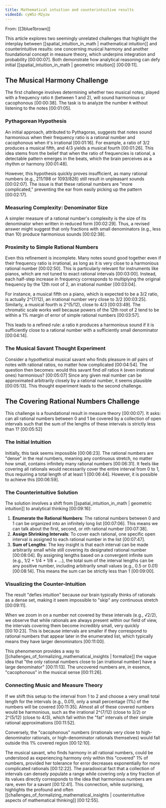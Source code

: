 ```yaml
---
title: Mathematical intuition and counterintuitive results
videoId: cyW5z-M2yzw
---
```


From: [[3blue1brown]] <br/> 

This article explores two seemingly unrelated challenges that highlight the interplay between [[spatial_intuition_in_math | mathematical intuition]] and counterintuitive results: one concerning musical harmony and another foundational concept in measure theory, which underpins integration and probability <a class="yt-timestamp" data-t="00:00:07">[00:00:07]</a>. Both demonstrate how analytical reasoning can defy initial [[spatial_intuition_in_math | geometric intuition]] <a class="yt-timestamp" data-t="00:09:11">[00:09:11]</a>.

## The Musical Harmony Challenge

The first challenge involves determining whether two musical notes, played with a frequency ratio `R` (between 1 and 2), will sound harmonious or cacophonous <a class="yt-timestamp" data-t="00:00:38">[00:00:38]</a>. The task is to analyze the number `R` without listening to the notes <a class="yt-timestamp" data-t="00:01:05">[00:01:05]</a>.

### Pythagorean Hypothesis

An initial approach, attributed to Pythagoras, suggests that notes sound harmonious when their frequency ratio is a rational number and cacophonous when it's irrational <a class="yt-timestamp" data-t="00:01:16">[00:01:16]</a>. For example, a ratio of 3/2 produces a musical fifth, and 4/3 yields a musical fourth <a class="yt-timestamp" data-t="00:01:26">[00:01:26]</a>. This idea stems from the belief that when the ratio of frequencies is rational, a detectable pattern emerges in the beats, which the brain perceives as a rhythm or harmony <a class="yt-timestamp" data-t="00:01:48">[00:01:48]</a>.

However, this hypothesis quickly proves insufficient, as many rational numbers (e.g., 211/198 or 1093/826) still result in unpleasant sounds <a class="yt-timestamp" data-t="00:02:07">[00:02:07]</a>. The issue is that these rational numbers are "more complicated," preventing the ear from easily picking up the pattern <a class="yt-timestamp" data-t="00:02:17">[00:02:17]</a>.

### Measuring Complexity: Denominator Size

A simpler measure of a rational number's complexity is the size of its denominator when written in reduced form <a class="yt-timestamp" data-t="00:02:29">[00:02:29]</a>. Thus, a revised answer might suggest that only fractions with small denominators (e.g., less than 10) produce harmonious sounds <a class="yt-timestamp" data-t="00:02:38">[00:02:38]</a>.

### Proximity to Simple Rational Numbers

Even this refinement is incomplete. Many notes sound good together even if their frequency ratio is irrational, as long as it is very close to a harmonious rational number <a class="yt-timestamp" data-t="00:02:50">[00:02:50]</a>. This is particularly relevant for instruments like pianos, which are not tuned to exact rational intervals <a class="yt-timestamp" data-t="00:03:00">[00:03:00]</a>. Instead, each half-step increase in frequency corresponds to multiplying the original frequency by the 12th root of 2, an irrational number <a class="yt-timestamp" data-t="00:03:04">[00:03:04]</a>.

For instance, a musical fifth on a piano, which is expected to be a 3/2 ratio, is actually 2^(7/12), an irrational number very close to 3/2 <a class="yt-timestamp" data-t="00:03:25">[00:03:25]</a>. Similarly, a musical fourth is 2^(5/12), close to 4/3 <a class="yt-timestamp" data-t="00:03:49">[00:03:49]</a>. The chromatic scale works well because powers of the 12th root of 2 tend to be within a 1% margin of error of simple rational numbers <a class="yt-timestamp" data-t="00:03:57">[00:03:57]</a>.

This leads to a refined rule: a ratio `R` produces a harmonious sound if it is sufficiently close to a rational number with a sufficiently small denominator <a class="yt-timestamp" data-t="00:04:14">[00:04:14]</a>.

### The Musical Savant Thought Experiment

Consider a hypothetical musical savant who finds pleasure in *all* pairs of notes with rational ratios, no matter how complicated <a class="yt-timestamp" data-t="00:04:54">[00:04:54]</a>. The question then becomes: would this savant find *all* ratios `R` (even irrational ones) harmonious? <a class="yt-timestamp" data-t="00:05:07">[00:05:07]</a> Since any given real number can be approximated arbitrarily closely by a rational number, it seems plausible <a class="yt-timestamp" data-t="00:05:13">[00:05:13]</a>. This thought experiment leads to the second challenge.

## The Covering Rational Numbers Challenge

This challenge is a foundational result in measure theory <a class="yt-timestamp" data-t="00:00:07">[00:00:07]</a>. It asks: can all rational numbers between 0 and 1 be covered by a collection of open intervals such that the sum of the lengths of these intervals is strictly less than 1? <a class="yt-timestamp" data-t="00:05:52">[00:05:52]</a>

### The Initial Intuition

Initially, this task seems impossible <a class="yt-timestamp" data-t="00:06:23">[00:06:23]</a>. The rational numbers are "dense" in the real numbers, meaning any continuous stretch, no matter how small, contains infinitely many rational numbers <a class="yt-timestamp" data-t="00:06:31">[00:06:31]</a>. It feels like covering all rationals would necessarily cover the entire interval from 0 to 1, thus requiring a total length of at least 1 <a class="yt-timestamp" data-t="00:06:44">[00:06:44]</a>. However, it is possible to achieve this <a class="yt-timestamp" data-t="00:06:59">[00:06:59]</a>.

### The Counterintuitive Solution

The solution involves a shift from [[spatial_intuition_in_math | geometric intuition]] to analytical thinking <a class="yt-timestamp" data-t="00:09:16">[00:09:16]</a>:
1.  **Enumerate the Rational Numbers**: The rational numbers between 0 and 1 can be organized into an infinitely long list <a class="yt-timestamp" data-t="00:07:06">[00:07:06]</a>. This means we can talk about the first, second, or *n*th rational number <a class="yt-timestamp" data-t="00:07:38">[00:07:38]</a>.
2.  **Assign Shrinking Intervals**: To cover each rational, one specific open interval is assigned to each rational number in the list <a class="yt-timestamp" data-t="00:07:47">[00:07:47]</a>.
3.  **Sum of Lengths**: The key insight is that each interval can be made arbitrarily small while still covering its designated rational number <a class="yt-timestamp" data-t="00:08:04">[00:08:04]</a>. By assigning lengths based on a convergent infinite sum (e.g., 1/2 + 1/4 + 1/8 + ...), the total sum of the interval lengths can be any positive number, including arbitrarily small values (e.g., 0.5 or 0.01) <a class="yt-timestamp" data-t="00:08:14">[00:08:14]</a>. This means the sum can be strictly less than 1 <a class="yt-timestamp" data-t="00:09:00">[00:09:00]</a>.

### Visualizing the Counter-Intuition

The result "defies intuition" because our brain typically thinks of rationals as a dense set, making it seem impossible to "skip" any continuous stretch <a class="yt-timestamp" data-t="00:09:11">[00:09:11]</a>.

When we zoom in on a number not covered by these intervals (e.g., √2/2), we observe that while rationals are always present within our field of view, the intervals covering them become incredibly small, very quickly <a class="yt-timestamp" data-t="00:10:23">[00:10:23]</a>. This is because intervals are smaller if they correspond to rational numbers that appear later in the enumerated list, which typically means they have larger denominators <a class="yt-timestamp" data-t="00:11:00">[00:11:00]</a>.

This phenomenon provides a way to [[challenges_of_formalizing_mathematical_insights | formalize]] the vague idea that "the only rational numbers close to [an irrational number] have a large denominator" <a class="yt-timestamp" data-t="00:11:13">[00:11:13]</a>. The uncovered numbers are, in essence, "cacophonous" in the musical sense <a class="yt-timestamp" data-t="00:11:26">[00:11:26]</a>.

### Connecting Music and Measure Theory

If we shift this setup to the interval from 1 to 2 and choose a very small total length for the intervals (e.g., 0.01), only a small percentage (1%) of the numbers will be covered <a class="yt-timestamp" data-t="00:11:35">[00:11:35]</a>. Almost all of these covered numbers would be harmonious, such as the irrational 2^(7/12) (close to 3/2) or 2^(5/12) (close to 4/3), which fall within the "fat" intervals of their simple rational approximations <a class="yt-timestamp" data-t="00:11:52">[00:11:52]</a>.

Conversely, the "cacophonous" numbers (irrationals very close to high-denominator rationals, or high-denominator rationals themselves) would fall outside this 1% covered region <a class="yt-timestamp" data-t="00:12:10">[00:12:10]</a>.

The musical savant, who finds harmony in all rational numbers, could be understood as experiencing harmony only within this "covered" 1% of numbers, provided her tolerance for error decreases exponentially for more complicated rationals <a class="yt-timestamp" data-t="00:12:22">[00:12:22]</a>. The paradoxical fact that a collection of intervals can densely populate a range while covering only a tiny fraction of its values directly corresponds to the idea that harmonious numbers are rare, even for a savant <a class="yt-timestamp" data-t="00:12:41">[00:12:41]</a>. This connection, while surprising, highlights the profound and often [[challenges_of_formalizing_mathematical_insights | counterintuitive aspects of mathematical thinking]] <a class="yt-timestamp" data-t="00:12:55">[00:12:55]</a>.